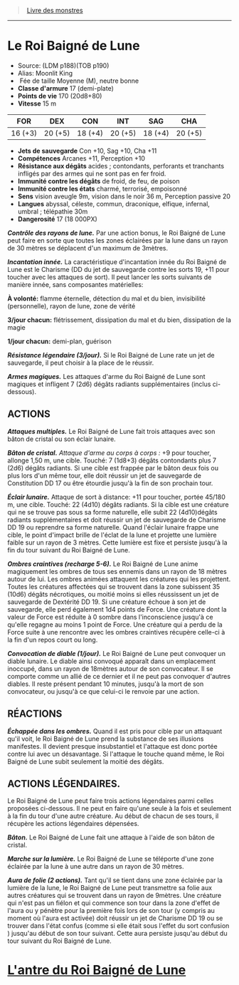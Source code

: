 ﻿> [Livre des monstres](tome_of_beasts.md)

---

# Le Roi Baigné de Lune

- Source: (LDM p188)(TOB p190)
- Alias: Moonlit King
-  Fée de taille Moyenne (M), neutre bonne
- **Classe d'armure** 17 (demi-plate)
- **Points de vie** 170 (20d8+80)
- **Vitesse** 15 m

|FOR|DEX|CON|INT|SAG|CHA|
|---|---|---|---|---|---|
|16 (+3)|20 (+5)|18 (+4)|20 (+5)|18 (+4)|20 (+5)|

- **Jets de sauvegarde** Con +10, Sag +10, Cha +11
- **Compétences** Arcanes +11, Perception +10
- **Résistance aux dégâts** acides ; contondants, perforants et tranchants infligés par des armes qui ne sont pas en fer froid.
- **Immunité contre les dégâts** de froid, de feu, de poison
- **Immunité contre les états** charmé, terrorisé, empoisonné
- **Sens** vision aveugle 9m, vision dans le noir 36 m, Perception passive 20
- **Langues** abyssal, céleste, commun, draconique, elfique, infernal, umbral ; télépathie 30m
- **Dangerosité** 17 (18 000PX)

**_Contrôle des rayons de lune._** Par une action bonus, le Roi Baigné de Lune peut faire en sorte que toutes les zones éclairées par la lune dans un rayon de 30 mètres se déplacent d'un maximum de 3mètres.

**_Incantation innée._** La caractéristique d'incantation innée du Roi Baigné de Lune est le Charisme (DD du jet de sauvegarde contre les sorts 19, +11 pour toucher avec les attaques de sort). Il peut lancer les sorts suivants de manière innée, sans composantes matérielles:

**À volonté:** flamme éternelle, détection du mal et du bien, invisibilité (personnelle), rayon de lune, zone de vérité

**3/jour chacun:** flétrissement, dissipation du mal et du bien, dissipation de la magie

**1/jour chacun:** demi-plan, guérison

**_Résistance légendaire (3/jour)._** Si le Roi Baigné de Lune rate un jet de sauvegarde, il peut choisir à la place de le réussir.

**_Armes magiques._** Les attaques d'arme du Roi Baigné de Lune sont magiques et infligent 7 (2d6) dégâts radiants supplémentaires (inclus ci-dessous).

## ACTIONS

**_Attaques multiples._** Le Roi Baigné de Lune fait trois attaques avec son bâton de cristal ou son éclair lunaire.

**_Bâton de cristal._** _Attaque d'arme au corps à corps :_ +9 pour toucher, allonge 1,50 m, une cible. Touché: 7 (1d8+3) dégâts contondants plus 7 (2d6) dégâts radiants. Si une cible est frappée par le bâton deux fois ou plus lors d'un même tour, elle doit réussir un jet de sauvegarde de Constitution DD 17 ou être étourdie jusqu'à la fin de son prochain tour.

**_Éclair lunaire._** Attaque de sort à distance: +11 pour toucher, portée 45/180 m, une cible. Touché: 22 (4d10) dégâts radiants. Si la cible est une créature qui ne se trouve pas sous sa forme naturelle, elle subit 22 (4d10)dégâts radiants supplémentaires et doit réussir un jet de sauvegarde de Charisme DD 19 ou reprendre sa forme naturelle. Quand l'éclair lunaire frappe une cible, le point d'impact brille de l'éclat de la lune et projette une lumière faible sur un rayon de 3 mètres. Cette lumière est fixe et persiste jusqu'à la fin du tour suivant du Roi Baigné de Lune.

**_Ombres craintives (recharge 5-6)._** Le Roi Baigné de Lune anime magiquement les ombres de tous ses ennemis dans un rayon de 18 mètres autour de lui. Les ombres animées attaquent les créatures qui les projettent. Toutes les créatures affectées qui se trouvent dans la zone subissent 35 (10d6) dégâts nécrotiques, ou moitié moins si elles réussissent un jet de sauvegarde de Dextérité DD 19. Si une créature échoue à son jet de sauvegarde, elle perd également 1d4 points de Force. Une créature dont la valeur de Force est réduite à 0 sombre dans l'inconscience jusqu'à ce qu'elle regagne au moins 1 point de Force. Une créature qui a perdu de la Force suite à une rencontre avec les ombres craintives récupère celle-ci à la fin d'un repos court ou long.

**_Convocation de diable (1/jour)._** Le Roi Baigné de Lune peut convoquer un diable lunaire. Le diable ainsi convoqué apparaît dans un emplacement inoccupé, dans un rayon de 18mètres autour de son convocateur. Il se comporte comme un allié de ce dernier et il ne peut pas convoquer d'autres diables. Il reste présent pendant 10 minutes, jusqu'à la mort de son convocateur, ou jusqu'à ce que celui-ci le renvoie par une action.

## RÉACTIONS

**_Échappée dans les ombres._** Quand il est pris pour cible par un attaquant qu'il voit, le Roi Baigné de Lune prend la substance de ses illusions manifestes. Il devient presque insubstantiel et l'attaque est donc portée contre lui avec un désavantage. Si l'attaque le touche quand même, le Roi Baigné de Lune subit seulement la moitié des dégâts.

## ACTIONS LÉGENDAIRES.

Le Roi Baigné de Lune peut faire trois actions légendaires parmi celles proposées ci-dessous. Il ne peut en faire qu'une seule à la fois et seulement à la fin du tour d'une autre créature. Au début de chacun de ses tours, il récupère les actions légendaires dépensées.

**_Bâton._** Le Roi Baigné de Lune fait une attaque à l'aide de son bâton de cristal.

**_Marche sur la lumière._** Le Roi Baigné de Lune se téléporte d'une zone éclairée par la lune à une autre dans un rayon de 30 mètres.

**_Aura de folie (2 actions)._** Tant qu'il se tient dans une zone éclairée par la lumière de la lune, le Roi Baigné de Lune peut transmettre sa folie aux autres créatures qui se trouvent dans un rayon de 9mètres. Une créature qui n'est pas un fiélon et qui commence son tour dans la zone d'effet de l'aura ou y pénètre pour la première fois lors de son tour (y compris au moment où l'aura est activée) doit réussir un jet de Charisme DD 19 ou se trouver dans l'état confus (comme si elle était sous l'effet du sort confusion ) jusqu'au début de son tour suivant. Cette aura persiste jusqu'au début du tour suivant du Roi Baigné de Lune.

# [L'antre du Roi Baigné de Lune](tome_of_beasts_lantre_du_roi_baigne_de_lune.md)

